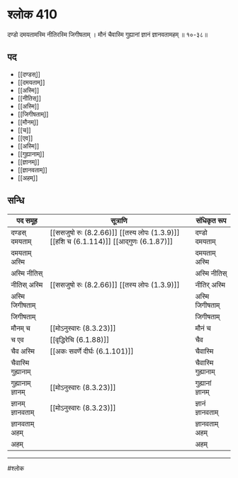 # श्लोक 410

दण्डो दमयतामस्मि नीतिरस्मि जिगीषताम् ।
मौनं चैवास्मि गुह्यानां ज्ञानं ज्ञानवतामहम् ॥ १०-३८॥


## पद 

- [[दण्डस्]]
- [[दमयताम्]]
- [[अस्मि]]
- [[नीतिस्]]
- [[अस्मि]]
- [[जिगीषताम्]]
- [[मौनम्]]
- [[च]]
- [[एव]]
- [[अस्मि]]
- [[गुह्यानाम्]]
- [[ज्ञानम्]]
- [[ज्ञानवताम्]]
- [[अहम्]]

## सन्धि

| पद समूह | सूत्राणि | संधिकृत रूप |
| ----- | ----- | ----- |
| दण्डस् दमयताम् |  [[ससजुषो रुः (8.2.66)]] [[तस्य लोपः (1.3.9)]] [[हशि च (6.1.114)]] [[आद्गुणः (6.1.87)]] | दण्डो दमयताम् |
| दमयताम् अस्मि |  | दमयताम् अस्मि |
| अस्मि नीतिस् |  | अस्मि नीतिस् |
| नीतिस् अस्मि |  [[ससजुषो रुः (8.2.66)]] [[तस्य लोपः (1.3.9)]] | नीतिर् अस्मि |
| अस्मि जिगीषताम् |  | अस्मि जिगीषताम् |
| जिगीषताम् |  | जिगीषताम् |
| मौनम् च |  [[मोऽनुस्वारः (8.3.23)]] | मौनं च |
| च एव |  [[वृद्धिरेचि (6.1.88)]] | चैव |
| चैव अस्मि |  [[अकः सवर्णे दीर्घः (6.1.101)]] | चैवास्मि |
| चैवास्मि गुह्यानाम् |  | चैवास्मि गुह्यानाम् |
| गुह्यानाम् ज्ञानम् |  [[मोऽनुस्वारः (8.3.23)]] | गुह्यानां ज्ञानम् |
| ज्ञानम् ज्ञानवताम् |  [[मोऽनुस्वारः (8.3.23)]] | ज्ञानं ज्ञानवताम् |
| ज्ञानवताम् अहम् |  | ज्ञानवताम् अहम् |
| अहम् |  | अहम् |


---

#श्लोक